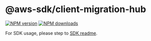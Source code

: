 # @aws-sdk/client-migration-hub

[![NPM version](https://img.shields.io/npm/v/@aws-sdk/client-migration-hub/beta.svg)](https://www.npmjs.com/package/@aws-sdk/client-migration-hub)
[![NPM downloads](https://img.shields.io/npm/dm/@aws-sdk/client-migration-hub.svg)](https://www.npmjs.com/package/@aws-sdk/client-migration-hub)

For SDK usage, please step to [SDK readme](https://github.com/aws/aws-sdk-js-v3).
